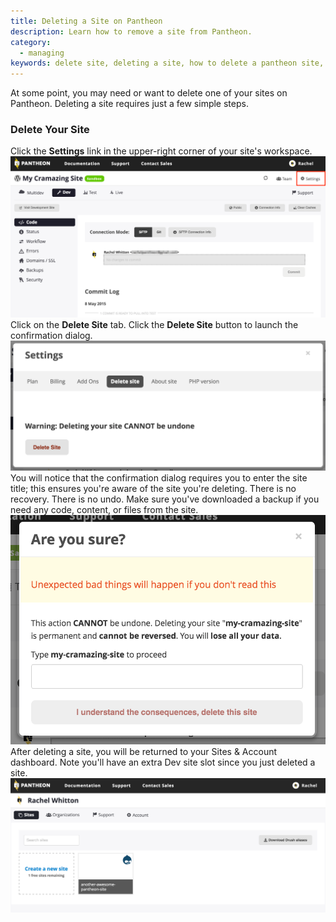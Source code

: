 ```yaml
---
title: Deleting a Site on Pantheon
description: Learn how to remove a site from Pantheon.
category:
  - managing
keywords: delete site, deleting a site, how to delete a pantheon site, how to remove a pantheon site, delete pantheon site, delete my site, delete sites
---
```

At some point, you may need or want to delete one of your sites on Pantheon. Deleting a site requires just a few simple steps.

### Delete Your Site

Click the **Settings** link in the upper-right corner of your site's workspace.
![Site dashboard with settings button callout](/source/docs/assets/images/desk_images/259798.png)
Click on the **Delete Site** tab. Click the **Delete Site** button to launch the confirmation dialog.
![Settings modal with delete site tab callout](/source/docs/assets/images/desk_images/259800.png)
You will notice that the confirmation dialog requires you to enter the site title; this ensures you're aware of the site you're deleting. There is no recovery. There is no undo. Make sure you've downloaded a backup if you need any code, content, or files from the site.  
![Delete site confirmation dialog with site title entry callout](/source/docs/assets/images/desk_images/259805.png)
After deleting a site, you will be returned to your Sites & Account dashboard. Note you'll have an extra Dev site slot since you just deleted a site.
![Sites & account dashboard](/source/docs/assets/images/desk_images/259808.png)
